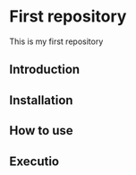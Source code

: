 # First repository
This is my first repository

## Introduction

## Installation

## How to use

## Executio

